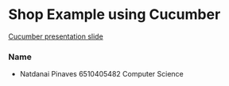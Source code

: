 # Shop Example using Cucumber

[Cucumber presentation slide](https://github.com/ladyusa/cucumber-atm/blob/master/cucumber.pdf)

### Name
- Natdanai Pinaves 6510405482 Computer Science